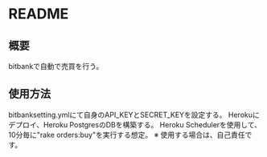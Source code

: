 # README

## 概要
bitbankで自動で売買を行う。
## 使用方法
bitbanksetting.ymlにて自身のAPI_KEYとSECRET_KEYを設定する。
Herokuにデプロイ、Heroku PostgresのDBを構築する。
Heroku Schedulerを使用して、10分毎に"rake orders:buy"を実行する想定。
※ 使用する場合は、自己責任です。